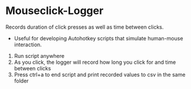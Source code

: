# Mouseclick-Logger
Records duration of click presses as well as time between clicks. 
 - Useful for developing Autohotkey scripts that simulate human-mouse interaction.

1) Run script anywhere
2) As you click, the logger will record how long you click for and time between clicks
3) Press ctrl+a to end script and print recorded values to csv in the same folder


